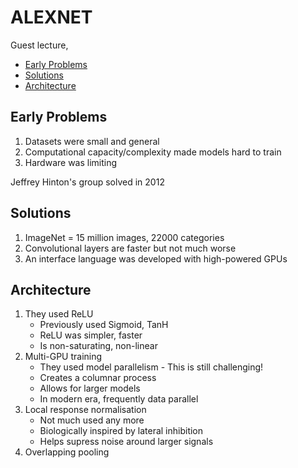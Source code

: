 # ALEXNET

Guest lecture,

<!-- vim-markdown-toc GFM -->

- [Early Problems](#early-problems)
- [Solutions](#solutions)
- [Architecture](#architecture)

<!-- vim-markdown-toc -->

## Early Problems

1. Datasets were small and general
1. Computational capacity/complexity made models hard to train
1. Hardware was limiting

Jeffrey Hinton's group solved in 2012

## Solutions

1. ImageNet = 15 million images, 22000 categories
1. Convolutional layers are faster but not much worse
1. An interface language was developed with high-powered GPUs

## Architecture

1. They used ReLU
   - Previously used Sigmoid, TanH
   - ReLU was simpler, faster
   - Is non-saturating, non-linear
1. Multi-GPU training
   - They used model parallelism - This is still challenging!
   - Creates a columnar process
   - Allows for larger models
   - In modern era, frequently data parallel
1. Local response normalisation
   - Not much used any more
   - Biologically inspired by lateral inhibition
   - Helps supress noise around larger signals
1. Overlapping pooling

